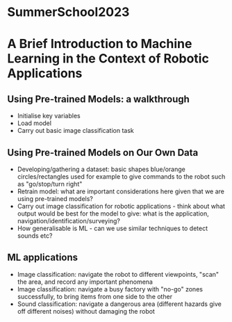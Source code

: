 # SummerSchool2023

# A Brief Introduction to Machine Learning in the Context of Robotic Applications

## Using Pre-trained Models: a walkthrough
- Initialise key variables
- Load model
- Carry out basic image classification task

## Using Pre-trained Models on Our Own Data
- Developing/gathering a dataset: basic shapes blue/orange circles/rectangles used for example to give commands to the robot such as "go/stop/turn right"
- Retrain model: what are important considerations here given that we are using pre-trained models? 
- Carry out image classification for robotic applications - think about what output would be best for the model to give: what is the application, navigation/identification/surveying?
- How generalisable is ML - can we use similar techniques to detect sounds etc?

## ML applications
- Image classification: navigate the robot to different viewpoints, "scan" the area, and record any important phenomena
- Image classification: navigate a busy factory with "no-go" zones successfully, to bring items from one side to the other
- Sound classification: navigate a dangerous area (different hazards give off different noises) without damaging the robot
